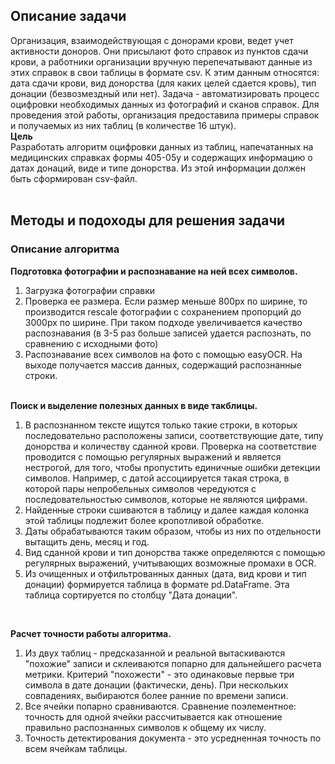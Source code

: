 ## Описание задачи</br>
Организация, взаимодействующая с донорами крови, ведет учет активности доноров. Они присылают фото справок из пунктов сдачи крови, а работники организации вручную перепечатывают данные из этих справок в свои таблицы в формате csv. К этим данным относятся: дата сдачи крови, вид донорства (для каких целей сдается кровь), тип донации (безвозмездный или нет). Задача - автоматизировать процесс оцифровки необходимых данных из фотографий и сканов справок. Для проведения этой работы, организация предоставила примеры справок и получаемых из них таблиц (в количестве 16 штук). </br>
**Цель**</br>
Разработать алгоритм оцифровки данных из таблиц, напечатанных на медицинских справках формы 405-05у и содержащих информацию о датах донаций, виде и типе донорства. Из этой информации должен быть сформирован csv-файл.</br>
</br>
## Методы и подоходы для решения задачи</br>
### Описание алгоритма</br>
**Подготовка фотографии и распознавание на ней всех символов.**
1. Загрузка фотографии справки
2. Проверка ее размера. Если размер меньше 800px по ширине, то производится rescale фотографии с сохранением пропорций до 3000px по ширине. При таком подходе увеличивается качество распознавания (в 3-5 раз больше записей удается распознать, по сравнению с исходными фото)
3. Распознавание всех символов на фото с помощью easyOCR. На выходе получается массив данных, содержащий распознанные строки.</br></br>

**Поиск и выделение полезных данных в виде такблицы.**
1. В распознанном тексте ищутся только такие строки, в которых последовательно расположены записи, соответствующие дате, типу донорства и количеству сданной крови. Проверка на соответствие проводится с помощью регулярных выражений и является нестрогой, для того, чтобы пропустить единичные ошибки детекции символов. Например, с датой ассоциируется такая строка, в которой пары непробельных символов чередуются с последовательностью символов, которые не являются цифрами.
2. Найденные строки сшиваются в таблицу и далее каждая колонка этой таблицы подлежит более кропотливой обработке.
3. Даты обрабатываются таким образом, чтобы из них по отдельности вытащить день, месяц и год.
4. Вид сданной крови и тип донорства также определяются с помощью регулярных выражений, учитывающих возможные промахи в OCR.
5. Из очищенных и отфильтрованных данных (дата, вид крови и тип донации) формируется таблица в формате pd.DataFrame. Эта таблица сортируется по столбцу "Дата донации".
</br>

**Расчет точности работы алгоритма.**
1. Из двух таблиц - предсказанной и реальной вытаскиваются "похожие" записи и склеиваются попарно для дальнейшего расчета метрики. Критерий "похожести" - это одинаковые первые три символа в дате донации (фактически, день). При нескольких совпадениях, выбираются более ранние по времени записи.
2. Все ячейки попарно сравниваются. Сравнение поэлементное: точность для одной ячейки рассчитывается как отношение правильно распознанных символов к общему их числу. 
3. Точность детектирования документа - это усредненная точность по всем ячейкам таблицы.
